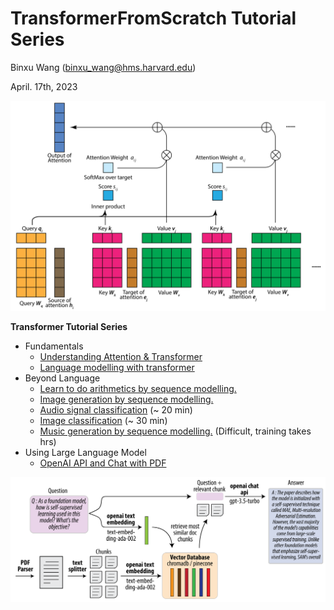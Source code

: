 # TransformerFromScratch Tutorial Series

Binxu Wang (binxu_wang@hms.harvard.edu)

April. 17th, 2023

![](media/AttentionSchematics_white-01.png)

**Transformer Tutorial Series** 
* Fundamentals
  * [Understanding Attention & Transformer](https://colab.research.google.com/drive/1ZuhA6khlWm57WGZ8i38JH-gc5aJrvpvs?usp=sharing)
  * [Language modelling with transformer](https://colab.research.google.com/drive/1zZYzAopL__LW4glruSF9lnZYlEmSVI8j?usp=sharing)
* Beyond Language
  * [Learn to do arithmetics by sequence modelling.](https://colab.research.google.com/drive/1vO71-o-8-3IrOe44Ha0nsHmUsEGVSC37?usp=sharing)
  * [Image generation by sequence modelling.](https://colab.research.google.com/drive/1UHlEbepqdvk68cYV1fvkmWl2TBKXfm8E?usp=sharing)
  * [Audio signal classification](https://colab.research.google.com/drive/1O4XHOJyOu3_lyaPHAKJM_XTztrAb7VFP?usp=sharing) (~ 20 min)
  * [Image classification](https://colab.research.google.com/drive/1JDQQlLMGzo675AfrtkFn1kbuADtVemJz?usp=sharing) (~ 30 min)
  * [Music generation by sequence modelling.](https://colab.research.google.com/drive/14zpzLpR4UBIzEQmeaXlMv_mDFYIv3Vht?usp=sharing) (Difficult, training takes hrs)
* Using Large Language Model
  * [OpenAI API and Chat with PDF](https://colab.research.google.com/drive/19mYEyavBhOnAbEQJQuztXAxWxyYbsQzi?usp=sharing)

![](media/ChatPDF_Schematics.png)

